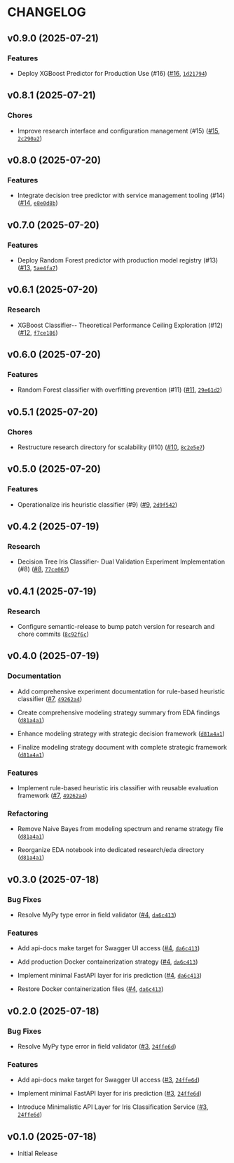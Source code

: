 # CHANGELOG

<!-- version list -->

## v0.9.0 (2025-07-21)

### Features

- Deploy XGBoost Predictor for Production Use (#16)
  ([#16](https://github.com/maintainx-take-home/leo-garcia-vargas/pull/16),
  [`1d21794`](https://github.com/maintainx-take-home/leo-garcia-vargas/commit/1d21794149f2f96e9688387b7e08a3e2542bf724))


## v0.8.1 (2025-07-21)

### Chores

- Improve research interface and configuration management (#15)
  ([#15](https://github.com/maintainx-take-home/leo-garcia-vargas/pull/15),
  [`2c290a2`](https://github.com/maintainx-take-home/leo-garcia-vargas/commit/2c290a236632965c6a969b088612b5a8ed58b422))


## v0.8.0 (2025-07-20)

### Features

- Integrate decision tree predictor with service management tooling (#14)
  ([#14](https://github.com/maintainx-take-home/leo-garcia-vargas/pull/14),
  [`e8e0d8b`](https://github.com/maintainx-take-home/leo-garcia-vargas/commit/e8e0d8b5d18cbcdae934e04505d34ebfabcdfd30))


## v0.7.0 (2025-07-20)

### Features

- Deploy Random Forest predictor with production model registry (#13)
  ([#13](https://github.com/maintainx-take-home/leo-garcia-vargas/pull/13),
  [`5ae4fa7`](https://github.com/maintainx-take-home/leo-garcia-vargas/commit/5ae4fa700362320c550ab325c7f45ba099582fe6))


## v0.6.1 (2025-07-20)

### Research

- XGBoost Classifier-- Theoretical Performance Ceiling Exploration (#12)
  ([#12](https://github.com/maintainx-take-home/leo-garcia-vargas/pull/12),
  [`f7ce186`](https://github.com/maintainx-take-home/leo-garcia-vargas/commit/f7ce186063d25d12e9d544ded586907727934736))


## v0.6.0 (2025-07-20)

### Features

- Random Forest classifier with overfitting prevention (#11)
  ([#11](https://github.com/maintainx-take-home/leo-garcia-vargas/pull/11),
  [`29e61d2`](https://github.com/maintainx-take-home/leo-garcia-vargas/commit/29e61d21b7f921ececd0bd1fbf0219543bb7abd8))


## v0.5.1 (2025-07-20)

### Chores

- Restructure research directory for scalability (#10)
  ([#10](https://github.com/maintainx-take-home/leo-garcia-vargas/pull/10),
  [`8c2e5e7`](https://github.com/maintainx-take-home/leo-garcia-vargas/commit/8c2e5e7bbdbb060787c401e48f9e5bf6d711b3a3))


## v0.5.0 (2025-07-20)

### Features

- Operationalize iris heuristic classifier (#9)
  ([#9](https://github.com/maintainx-take-home/leo-garcia-vargas/pull/9),
  [`2d9f542`](https://github.com/maintainx-take-home/leo-garcia-vargas/commit/2d9f54244748f47912ef20d7949b61f4987af90d))


## v0.4.2 (2025-07-19)

### Research

- Decision Tree Iris Classifier- Dual Validation Experiment Implementation (#8)
  ([#8](https://github.com/maintainx-take-home/leo-garcia-vargas/pull/8),
  [`77ce067`](https://github.com/maintainx-take-home/leo-garcia-vargas/commit/77ce067d76f5ace3a90f55dcefb2398f5925f5e0))


## v0.4.1 (2025-07-19)

### Research

- Configure semantic-release to bump patch version for research and chore commits
  ([`8c92f6c`](https://github.com/maintainx-take-home/leo-garcia-vargas/commit/8c92f6ca06760e301a02049069bea3c94228cc4c))


## v0.4.0 (2025-07-19)

### Documentation

- Add comprehensive experiment documentation for rule-based heuristic classifier
  ([#7](https://github.com/maintainx-take-home/leo-garcia-vargas/pull/7),
  [`49262a4`](https://github.com/maintainx-take-home/leo-garcia-vargas/commit/49262a424cd9f928817b0ebec57f4d251302a008))

- Create comprehensive modeling strategy summary from EDA findings
  ([`d81a4a1`](https://github.com/maintainx-take-home/leo-garcia-vargas/commit/d81a4a1b15e540aa6b155003e780028755672c19))

- Enhance modeling strategy with strategic decision framework
  ([`d81a4a1`](https://github.com/maintainx-take-home/leo-garcia-vargas/commit/d81a4a1b15e540aa6b155003e780028755672c19))

- Finalize modeling strategy document with complete strategic framework
  ([`d81a4a1`](https://github.com/maintainx-take-home/leo-garcia-vargas/commit/d81a4a1b15e540aa6b155003e780028755672c19))

### Features

- Implement rule-based heuristic iris classifier with reusable evaluation framework
  ([#7](https://github.com/maintainx-take-home/leo-garcia-vargas/pull/7),
  [`49262a4`](https://github.com/maintainx-take-home/leo-garcia-vargas/commit/49262a424cd9f928817b0ebec57f4d251302a008))

### Refactoring

- Remove Naive Bayes from modeling spectrum and rename strategy file
  ([`d81a4a1`](https://github.com/maintainx-take-home/leo-garcia-vargas/commit/d81a4a1b15e540aa6b155003e780028755672c19))

- Reorganize EDA notebook into dedicated research/eda directory
  ([`d81a4a1`](https://github.com/maintainx-take-home/leo-garcia-vargas/commit/d81a4a1b15e540aa6b155003e780028755672c19))


## v0.3.0 (2025-07-18)

### Bug Fixes

- Resolve MyPy type error in field validator
  ([#4](https://github.com/maintainx-take-home/leo-garcia-vargas/pull/4),
  [`da6c413`](https://github.com/maintainx-take-home/leo-garcia-vargas/commit/da6c41377330f0bd888cb38eb2231fb53b32906c))

### Features

- Add api-docs make target for Swagger UI access
  ([#4](https://github.com/maintainx-take-home/leo-garcia-vargas/pull/4),
  [`da6c413`](https://github.com/maintainx-take-home/leo-garcia-vargas/commit/da6c41377330f0bd888cb38eb2231fb53b32906c))

- Add production Docker containerization strategy
  ([#4](https://github.com/maintainx-take-home/leo-garcia-vargas/pull/4),
  [`da6c413`](https://github.com/maintainx-take-home/leo-garcia-vargas/commit/da6c41377330f0bd888cb38eb2231fb53b32906c))

- Implement minimal FastAPI layer for iris prediction
  ([#4](https://github.com/maintainx-take-home/leo-garcia-vargas/pull/4),
  [`da6c413`](https://github.com/maintainx-take-home/leo-garcia-vargas/commit/da6c41377330f0bd888cb38eb2231fb53b32906c))

- Restore Docker containerization files
  ([#4](https://github.com/maintainx-take-home/leo-garcia-vargas/pull/4),
  [`da6c413`](https://github.com/maintainx-take-home/leo-garcia-vargas/commit/da6c41377330f0bd888cb38eb2231fb53b32906c))


## v0.2.0 (2025-07-18)

### Bug Fixes

- Resolve MyPy type error in field validator
  ([#3](https://github.com/maintainx-take-home/leo-garcia-vargas/pull/3),
  [`24ffe6d`](https://github.com/maintainx-take-home/leo-garcia-vargas/commit/24ffe6da482f7e417dff84e5ee3429bdd284a4b3))

### Features

- Add api-docs make target for Swagger UI access
  ([#3](https://github.com/maintainx-take-home/leo-garcia-vargas/pull/3),
  [`24ffe6d`](https://github.com/maintainx-take-home/leo-garcia-vargas/commit/24ffe6da482f7e417dff84e5ee3429bdd284a4b3))

- Implement minimal FastAPI layer for iris prediction
  ([#3](https://github.com/maintainx-take-home/leo-garcia-vargas/pull/3),
  [`24ffe6d`](https://github.com/maintainx-take-home/leo-garcia-vargas/commit/24ffe6da482f7e417dff84e5ee3429bdd284a4b3))

- Introduce Minimalistic API Layer for Iris Classification Service
  ([#3](https://github.com/maintainx-take-home/leo-garcia-vargas/pull/3),
  [`24ffe6d`](https://github.com/maintainx-take-home/leo-garcia-vargas/commit/24ffe6da482f7e417dff84e5ee3429bdd284a4b3))


## v0.1.0 (2025-07-18)

- Initial Release
